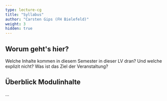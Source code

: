 ```yaml
---
type: lecture-cg
title: "Syllabus"
author: "Carsten Gips (FH Bielefeld)"
weight: 3
hidden: true
---
```



## Worum geht's hier?

Welche Inhalte kommen in diesem Semester in dieser LV dran? Und welche explizit nicht? Was ist das Ziel der Veranstaltung?

## Überblick Modulinhalte

...
